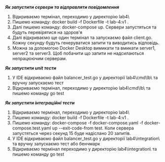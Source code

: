 ***Як запустити сервери та відправляти повідомлення***

1) Відкриваємо термінал, переходимо у директорію lab4\
2) Пишемо команду: docker build -f Dockerfile -t lab-4:v1 .
3) Далі пишемо команду: docker-compose up. Сервери запустяться та будуть перевірятися на здоров'я
4) Далі відкриваємо ще один термінал та запускаємо файл client.go. Кожну секунду будуть генеруватися запити та виводитись відповідь.
5) Можна за допомогою Docker Desktop вимикати та вмикати server1, server2 та server3. Щоб побачити що запити не надсилаються непрацюючим серверам.

***Як запустити unit тести***

1) У IDE відкриваємо файл balancer_test.go у директорії lab4\cmd\lb\ та вручну запускаємо тест
2) Відкриваємо термінал, переходимо у директорію lab4\cmd\lb\ та пишемо команду go test

***Як запустити інтеграційні тести***

1) Відкриваємо термінал, переходимо у директорію lab4\
2) Пишемо команду: docker build -f Dockerfile -t lab-4:v1 .
3) Пишемо команду: docker-compose -f docker-compose.yaml -f docker-compose.test.yaml up --exit-code-from test. Коли сервера запустяться через секунд 15 буде надіслано 20 запитів.
4) У IDE відкриваємо файл balancer_test.go у директорії lab4\integration\ та вручну запускаємо тест або бенчмарк
5) Відкриваємо термінал переходимо у директорію lab4\integration\ та пишемо команду go test
